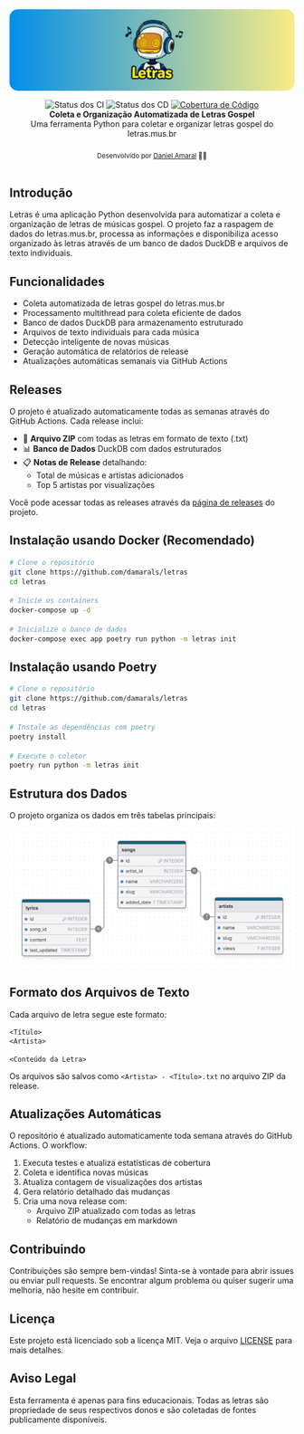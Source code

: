 <img alt="Letras banner" src=".github/banner.png" style="border-radius: 15px; max-width: 100%; height: auto; display: block; margin: 0 0 16px 0;"/>
<div align="center">
   <img src="https://img.shields.io/github/actions/workflow/status/damarals/letras/test.yaml?label=ci" alt="Status dos CI" />
   <img src="https://img.shields.io/github/actions/workflow/status/damarals/letras/release.yaml?label=cd" alt="Status dos CD" />
    <a href="https://codecov.io/gh/damarals/letras" >
      <img src="https://codecov.io/gh/damarals/letras/graph/badge.svg?token=OZX22OK364" alt="Cobertura de Código"/>
   </a>
</div>

<div align="center">
   <strong>Coleta e Organização Automatizada de Letras Gospel</strong>
</div>
<div align="center">Uma ferramenta Python para coletar e organizar letras gospel do letras.mus.br</div>

<br />
<div align="center">
  <sub>Desenvolvido por <a href="https://github.com/damarals">Daniel Amaral</a> 👨‍💻</sub>
</div>
<br />

## Introdução

Letras é uma aplicação Python desenvolvida para automatizar a coleta e organização de letras de músicas gospel. O projeto faz a raspagem de dados do letras.mus.br, processa as informações e disponibiliza acesso organizado às letras através de um banco de dados DuckDB e arquivos de texto individuais.

## Funcionalidades

- Coleta automatizada de letras gospel do letras.mus.br
- Processamento multithread para coleta eficiente de dados
- Banco de dados DuckDB para armazenamento estruturado
- Arquivos de texto individuais para cada música
- Detecção inteligente de novas músicas
- Geração automática de relatórios de release
- Atualizações automáticas semanais via GitHub Actions

## Releases

O projeto é atualizado automaticamente todas as semanas através do GitHub Actions. Cada release inclui:

- 📝 **Arquivo ZIP** com todas as letras em formato de texto (.txt)
- 📊 **Banco de Dados** DuckDB com dados estruturados
- 📋 **Notas de Release** detalhando:
  - Total de músicas e artistas adicionados
  - Top 5 artistas por visualizações

Você pode acessar todas as releases através da [página de releases](https://github.com/damarals/letras/releases) do projeto.

## Instalação usando Docker (Recomendado)

```bash
# Clone o repositório
git clone https://github.com/damarals/letras
cd letras

# Inicie os containers
docker-compose up -d

# Inicialize o banco de dados
docker-compose exec app poetry run python -m letras init
```

## Instalação usando Poetry

```bash
# Clone o repositório
git clone https://github.com/damarals/letras
cd letras

# Instale as dependências com poetry
poetry install

# Execute o coletor
poetry run python -m letras init
```

## Estrutura dos Dados

O projeto organiza os dados em três tabelas principais:

![Diagrama ERD](.github/erd.png)

## Formato dos Arquivos de Texto

Cada arquivo de letra segue este formato:
```
<Título>
<Artista>

<Conteúdo da Letra>
```

Os arquivos são salvos como `<Artista> - <Título>.txt` no arquivo ZIP da release.

## Atualizações Automáticas

O repositório é atualizado automaticamente toda semana através do GitHub Actions. O workflow:

1. Executa testes e atualiza estatísticas de cobertura
2. Coleta e identifica novas músicas
3. Atualiza contagem de visualizações dos artistas
4. Gera relatório detalhado das mudanças
5. Cria uma nova release com:
   - Arquivo ZIP atualizado com todas as letras
   - Relatório de mudanças em markdown

## Contribuindo

Contribuições são sempre bem-vindas! Sinta-se à vontade para abrir issues ou enviar pull requests. Se encontrar algum problema ou quiser sugerir uma melhoria, não hesite em contribuir.

## Licença

Este projeto está licenciado sob a licença MIT. Veja o arquivo [LICENSE](LICENSE) para mais detalhes.

## Aviso Legal

Esta ferramenta é apenas para fins educacionais. Todas as letras são propriedade de seus respectivos donos e são coletadas de fontes publicamente disponíveis.